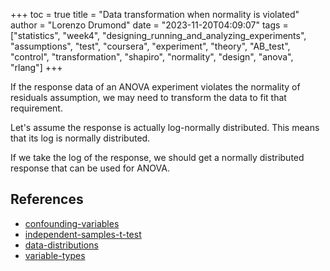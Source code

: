 +++
toc = true
title = "Data transformation when normality is violated"
author = "Lorenzo Drumond"
date = "2023-11-20T04:09:07"
tags = ["statistics",  "week4",  "designing_running_and_analyzing_experiments",  "assumptions",  "test",  "coursera",  "experiment",  "theory",  "AB_test",  "control",  "transformation",  "shapiro",  "normality",  "design",  "anova",  "rlang"]
+++


If the response data of an ANOVA experiment violates the normality of residuals assumption, we may need to transform the data to fit that requirement.

Let's assume the response is actually log-normally distributed. This means that its log is normally distributed.

If we take the log of the response, we should get a normally distributed response that can be used for ANOVA.

## References
- [confounding-variables](/wiki/confounding-variables/)
- [independent-samples-t-test](/wiki/independent-samples-t-test/)
- [data-distributions](/wiki/data-distributions/)
- [variable-types](/wiki/variable-types/)
